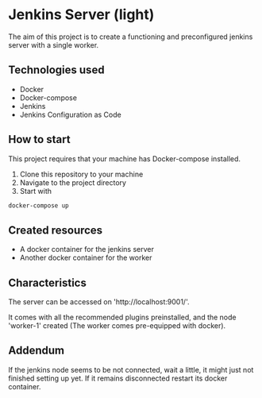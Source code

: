 # Jenkins Server (light)

The aim of this project is to create a functioning and preconfigured jenkins server with a single worker.

## Technologies used

- Docker
- Docker-compose
- Jenkins
- Jenkins Configuration as Code

## How to start

This project requires that your machine has Docker-compose installed.

1. Clone this repository to your machine
2. Navigate to the project directory
3. Start with
  ```sh
  docker-compose up
  ```

## Created resources

- A docker container for the jenkins server
- Another docker container for the worker

## Characteristics

The server can be accessed on 'http://localhost:9001/'.

It comes with all the recommended plugins preinstalled, and the node 'worker-1' created (The worker comes pre-equipped with docker).   

## Addendum

If the jenkins node seems to be not connected, wait a little, it might just not finished setting up yet.
If it remains disconnected restart its docker container.
